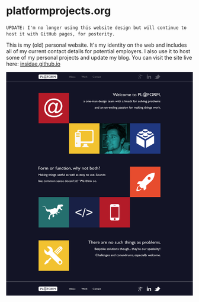platformprojects.org
====================

`UPDATE: I'm no longer using this website design but will continue to host it with GitHub pages, for posterity.`

This is my (old) personal website. It's my identity on the web and includes all of my current contact details for potential employers. I also use it to host some of my personal projects and update my blog. You can visit the site live here: [insidae.github.io](insidae.github.io)

![](screenshot.png?raw=true)